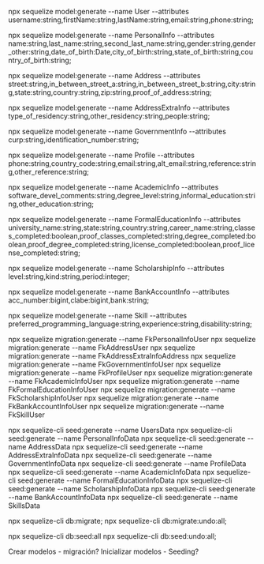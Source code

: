 npx sequelize model:generate --name User --attributes username:string,firstName:string,lastName:string,email:string,phone:string;

npx sequelize model:generate --name PersonalInfo --attributes name:string,last_name:string,second_last_name:string,gender:string,gender_other:string,date_of_birth:Date,city_of_birth:string,state_of_birth:string,country_of_birth:string;

npx sequelize model:generate --name Address --attributes street:string,in_between_street_a:string,in_between_street_b:string,city:string,state:string,country:string,zip:string,proof_of_address:string;

npx sequelize model:generate --name AddressExtraInfo --attributes type_of_residency:string,other_residency:string,people:string;

npx sequelize model:generate --name GovernmentInfo --attributes curp:string,identification_number:string;

npx sequelize model:generate --name Profile --attributes phone:string,country_code:string,email:string,alt_email:string,reference:string,other_reference:string;

npx sequelize model:generate --name AcademicInfo --attributes software_devel_comments:string,degree_level:string,informal_education:string,other_education:string;

npx sequelize model:generate --name FormalEducationInfo --attributes university_name:string,state:string,country:string,career_name:string,classes_completed:boolean,proof_classes_completed:string,degree_completed:boolean,proof_degree_completed:string,license_completed:boolean,proof_license_completed:string;

npx sequelize model:generate --name ScholarshipInfo --attributes level:string,kind:string,period:integer;

npx sequelize model:generate --name BankAccountInfo --attributes acc_number:bigint,clabe:bigint,bank:string;

npx sequelize model:generate --name Skill --attributes preferred_programming_language:string,experience:string,disability:string;

npx sequelize migration:generate --name FkPersonalInfoUser
npx sequelize migration:generate --name FkAddressUser
npx sequelize migration:generate --name FkAddressExtraInfoAddress
npx sequelize migration:generate --name FkGovernmentInfoUser
npx sequelize migration:generate --name FkProfileUser
npx sequelize migration:generate --name FkAcademicInfoUser
npx sequelize migration:generate --name FkFormalEducationInfoUser
npx sequelize migration:generate --name FkScholarshipInfoUser
npx sequelize migration:generate --name FkBankAccountInfoUser
npx sequelize migration:generate --name FkSkillUser

npx sequelize-cli seed:generate --name UsersData
npx sequelize-cli seed:generate --name PersonalInfoData
npx sequelize-cli seed:generate --name AddressData
npx sequelize-cli seed:generate --name AddressExtraInfoData
npx sequelize-cli seed:generate --name GovernmentInfoData
npx sequelize-cli seed:generate --name ProfileData
npx sequelize-cli seed:generate --name AcademicInfoData
npx sequelize-cli seed:generate --name FormalEducationInfoData
npx sequelize-cli seed:generate --name ScholarshipInfoData
npx sequelize-cli seed:generate --name BankAccountInfoData
npx sequelize-cli seed:generate --name SkillsData

npx sequelize-cli db:migrate;
npx sequelize-cli db:migrate:undo:all;

npx sequelize-cli db:seed:all
npx sequelize-cli db:seed:undo:all;

Crear modelos - migración?
Inicializar modelos - Seeding?
